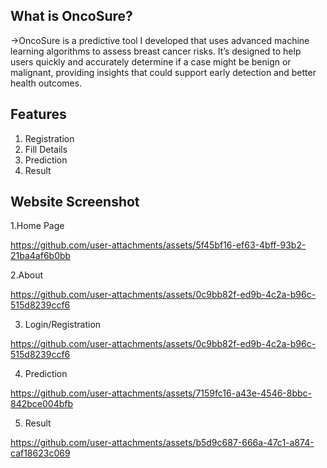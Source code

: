 What is OncoSure?
---

->OncoSure is a predictive tool I developed that uses advanced machine learning algorithms to assess breast cancer risks. It’s designed to help users quickly and accurately determine if a case might be benign or malignant, providing insights that could support early detection and better health outcomes.



Features
---

  1. Registration
  2. Fill Details
  3. Prediction
  4. Result



Website Screenshot
---
1.Home Page



https://github.com/user-attachments/assets/5f45bf16-ef63-4bff-93b2-21ba4af6b0bb

2.About 

https://github.com/user-attachments/assets/0c9bb82f-ed9b-4c2a-b96c-515d8239ccf6



3. Login/Registration


https://github.com/user-attachments/assets/0c9bb82f-ed9b-4c2a-b96c-515d8239ccf6

4. Prediction

   
https://github.com/user-attachments/assets/7159fc16-a43e-4546-8bbc-842bce004bfb


5. Result
 
https://github.com/user-attachments/assets/b5d9c687-666a-47c1-a874-caf18623c069















